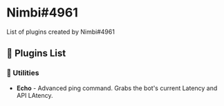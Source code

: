 # Nimbi#4961
List of plugins created by Nimbi#4961

## 🔌 Plugins List
### 🧰 Utilities
* **Echo** - Advanced ping command. Grabs the bot's current Latency and API LAtency.
